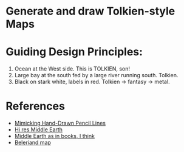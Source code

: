 Generate and draw Tolkien-style Maps
====================================

# Guiding Design Principles:

1. Ocean at the West side. This is TOLKIEN, son!
2. Large bay at the south fed by a large river running south. Tolkien.
3. Black on stark white, labels in red. Tolkien -> fantasy -> metal.

# References

- [Mimicking Hand-Drawn Pencil Lines](http://webhome.cs.uvic.ca/~blob/publications/cae08.pdf)
- [Hi res Middle Earth](http://www.donsmaps.com/images29/middleearthlargelargerstill.jpg)
- [Middle Earth as in books, I think](http://www.lord-of-the-rings.org/collections/maps/map6[1].jpg)
- [Beleriand map](https://atolkienistperspective.files.wordpress.com/2013/07/beleriand-map.jpg)
